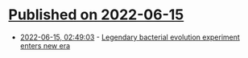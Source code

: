 # [Published on 2022-06-15](index.md)

* [2022-06-15, 02:49:03](https://news.ycombinator.com/item?id=31748594) - [Legendary bacterial evolution experiment enters new era](https://www.nature.com/articles/d41586-022-01620-3)
